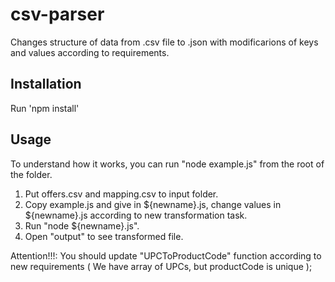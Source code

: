 # csv-parser
Changes structure of data from .csv file to .json with modificarions of keys and values according to requirements.

## Installation
Run 'npm install'

## Usage
To understand how it works, you can run "node example.js" from the root of the folder.

1. Put offers.csv and mapping.csv to input folder.
2. Copy example.js and give in ${newname}.js, change values in ${newname}.js according to new transformation task.
3. Run "node ${newname}.js".
4. Open "output" to see transformed file.

Attention!!!: You should update "UPCToProductCode" function according to new requirements ( We have array of UPCs, but productCode is unique );
